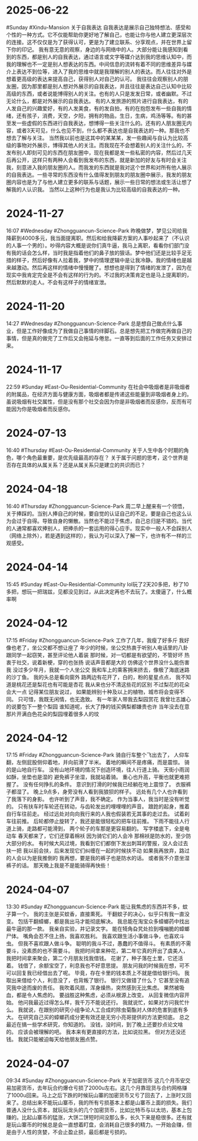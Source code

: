 # 2025-06-22
#Sunday 
#Xindu-Mansion 
 关于自我表达
自我表达是展示自己独特想法、感受和个性的一种方式。它不仅能帮助你更好地了解自己，也能让你与他人建立更深层次的连接。这不仅仅是为了获得认可，更是为了建立联系、分享观点，并在世界上留下你的印记。
我有意无意的观察，身边的与网络中的人。大部分能让我感知到看到的东西，都是别人的自我表达，通过语言或文字等媒介达到我的思维认知中，而我的理解也不一定是别人想表达的东西。中间信息的流转有着不同的思维差异与媒介上表达不到位等，进入了我的思维中就是我理解的别人的表达。而人往往对外是想着更高级的表达来提高自己，获得别人对自己的认可。
我往往会观察别人的朋友圈，因为那里都是别人想对外展示的自我表达，并且往往是表达自己认知中比较高级的东西，或者说能博得别人的关注。也有的人只是发发日常，或者幽默。不过无论什么，都是对外展示的自我表达。
有的人发旅游的照片进行自我表达，有的人发自己的兴趣爱好，有的人发美食，有的发自拍，有的在抱怨发布一些自我的情绪，还有孩子，消费，天空，夕阳，拥有的物品，生日，生病，鸡汤等等。有的甚至发一些虚假的东西进行自我表达，想博得一些关注什么的。还有的人朋友圈无内容，或者3天可见，什么也见不到，什么都不表达也是自我表达的一种。那我也不想去了解与关注。
当然我以前也是这其中的某某某，发一些趣闻与自认为比较高级的事物对外展示，博得其他人的关注。而我现在不会想着别人的关注什么的，不发布别人即刻可见的东西在朋友圈中，现在我都是发一些私密的内容，然后过几天后再公开，这样只有两种人会看到我发布的东西，就是新加的好友与有时会关注我，刻意进入我的朋友圈的人。而我发的东西就是我对这个世界和对所有他人展示的自我表达。一些寻常的东西没有什么值得发到朋友的朋友圈中展示，我发的朋友圈内容也是为了与他人建立更多的联系与话题，展示一些日常的想法或生活让想了解我的人认识我。
当然以上这种行为也是我认为比较高级的自我表达的一种。

# 2024-11-27
16:07
#Wednesday
#Zhongguancun-Science-Park 
昨晚做梦，梦见公司给我降薪到4000多元，我当面提离职。然后和给我降薪方案的人事吵起来了（不认识的人事一个男的）。吵得内容大概是说你们真牛逼，我马上离职，看看你们部门没有我的话会怎么样，当时我是指着他们的鼻子放的狠话。梦中他们还是比较手足无措的样子，然后好像有人拉着我，梦中的情理逻辑中是让我冷静。我的情绪也是越来越激动。然后再这样的情绪中慢慢醒了。想想也是得到了情绪的发泄了，因为在现实中我肯定完全是不会有这样的行为的。不过我的决策肯定也是马上提离职的，然后默默的走人。不会有这样子的情绪宣泄。


# 2024-11-20
14:27
#Wednesday
#Zhongguancun-Science-Park 
总是想自己做点什么事业，但是工作好像成为了我做自己事情的绊脚石。总是想先把工作做完再做自己的事情，但是真的做完了工作后又会拖延与倦怠。一直等到后面的工作任务又安排过来。


# 2024-11-17
22:59
#Sunday
#East-Ou-Residential-Community 
在社会中吸烟者是非吸烟者的附属品，在经济方面与健康方面，吸烟者都是传递这些能量到非吸烟者身上的。虽说吸烟有社交属性，但是没有那个社交会因为你是非吸烟者而反感你，反而有可能因为你是吸烟者而反感你。


# 2024-07-13
16:40
#Thursday
#East-Ou-Residential-Community 
关于人生中各个时期的角色，哪个角色最重要，是优先级最高的存在？
关于属于问题的思考，这个世界是否存在具体的从属关系？还是从属关系只是建立的共识而已？

# 2024-04-18
16:40
#Thursday
#Zhongguancun-Science-Park 
周二早上醒来有一个领悟，关于捧踩的。当别人捧自己的时候，要自觉的认证自己的不足。要是自己也这么认为会过于自得。导致自身的懒散。当然也不能过于焦虑，自己总归是不错的。当代的人通常都喜欢捧别人，把捧杀的一套运用的得心应手。现实中一般人不会踩别人（网络上除外），若是遇到这样的），我认为可以深入了解一下，也许有不一样的三观感受。


# 2024-04-14
15:45
#Sunday 
#East-Ou-Residential-Community 
lol玩了2天20多把，秒了10多把，想玩一把瑞兹，见都没见到过，从此决定再也不去玩了。太傻逼了，什么概率啊


# 2024-04-12
17:15
#Friday
#Zhongguancun-Science-Park 
工作了几年，我瘦了好多斤
我好像也老了，坐公交都不想让座了
年少的时候，坐公交热衷于听别人电话里的八卦跟同学一起窃笑，甚至评论他人着装
那时候，对一切都是有欲望的，不管好坏
热衷于社交，说着新梗，穿的也张扬
说话声音都是大的
仿佛这个世界没什么能伤害我
没过多少年月，我就一个人坐公交
我和车上的乘客拥来挤去，像极了海底迷路的沙丁鱼。
我的头总是看向窗外
路两边有花开了，白的，粉的星星点点，
我不知道是桃花还是梨花也有可能是杏花
我从来也分不清这些花的区别
不过梨花的花朵会大一点
记得某位朋友说过，
如果能辨别十种及以上的植物，城市将会变得不同。
只可惜，我既无闲情，也无逸致。
有一年家人带我去梨园赏花
我曾壮志雄心的说要包下一整个梨园
谁知道呢，长大了挣的钱买俩梨都嫌贵也许
当年没去在意
那片开满白色花朵的梨园埋着很多人的坟

# 2024-04-12
17:15
#Friday
#Zhongguancun-Science-Park 
骑自行车整个飞出去了，
人仰车翻，左侧屁股侧仰着地，并向前滑了半米。
着地的瞬间不是疼痛，而是震惊。
骑的是山地自行车。
没有山地环境的情况下创造环境，往人行道上骑。
天街小雨润如酥，坐垫也是湿的
避免裤子坐湿，我就站着骑。
重心也升高，平衡也就更难把握了。
没有任何挣扎的条件。
意识到打滑的时候我已经躺在地上震惊了。
衣服裤子都湿了。
晚上9点多，身旁没有人看到我狼狈的样子。
远处有几个人也许看到了我落下的身影。
也许听到了声音，我不确定。
作为当事人，我当时是没有听觉的。
只有扶车时车轮还在转动，与齿轮发出的哩哩哩的声音。
踉跄的起身，推着自行车往前走。
经过远处对向向我行来的人我也假装若无其事的走过去。
试着刹车往前推。
后轮都停止旋转了，我还是能很轻松的把车往前推。
下雨不能往人行道上骑，走路都可能滑到，
两个轮子的车那是更容易翻的。
写字楼底下，全是电动车
春天都来了，它们还穿着棉袄
因为骑它们的人会冷
那棉袄是防水的，至少防大部分的水。
有时候大风过境，我看到它们都倒下发出刺耳的警报，没人会过去扶一把
我以前会扶，后来发现它们纠缠在一起的时候扶不动
如果我再放弃，路过的人会以为是我推倒的
我再想，要是我的裤子也是防水的话。
或者我不介意坐湿裤子的话。
那天晚上我是不是能骑得再快些！



# 2024-04-07
13:30
#Sunday 
#Zhongguancun-Science-Park 
能让我焦虑的东西并不多，蚊子算一个。
我的主张是买蚊香，直接熏死。
干翻蚊子的决心，似乎只有我一直没变。
包括干翻蟑螂，都是我出马才能彻底解决。
我总能在淘宝众多蟑螂药中找出最牛逼的那一款。
我亲自实验，并记录文字。
能在犄角旮旯处捡到嘎嘣脆的蟑螂尸体。
嘴角会忍不住上扬，我喜欢胜利。
我喜欢跟生活小事做斗争，也喜欢斗虫。
但我不喜欢跟人做斗争。
聪明的我斗不过，愚蠢的不值得斗。
有素质的不需要斗，没素质的也不需要斗。
我把时间拿来种花，第二年它真的开出了虞美人，
我把时间拿来聚会，第二个月朋友找我借钱。
花谢了，种子落在土里，它还活着。
钱借了，余额宝空了，利息我也不好意思提。
朋友问我的时候我在想，可不可以回复我已经借出去了呢。
毕竟，存在卡里的钱本质上不就是借给银行吗。
我取出来借给个人，利息没了，也背叛了银行。
银行又做错了什么？
它甚至没有追究我中途而废的责任。
我吹着风扇，浑身燥热，突然感到无比焦虑。
果然被吸血，都是令人焦虑的。
要战胜这种焦虑，必须从根源上改变。
从回复微信内容开始。
他问我最近过得怎么样，我千万不能说还行。
我就说忙，如果对方问我忙什么。
我就说，在跟别的研究小组争论人工合成的除虫菊酯对人体的危害到底有多大。
在研究自己买的蟑螂药成分更有效还是无穷小亮哥提供的方法更彻底。
总之最近在搞一些学术研究，你知道的。
没钱，没时间，到了晚上还要抄点论文啥的。
应该会被理解的吧。
我本来有更直接的方法，比如说拉黑。
但对方还没还钱。
我就只能被迫每天给他朋友圈点赞。

# 2024-04-07
09:34
#Sunday
#Zhongguancun-Science-Park 
关于加密货币
这几个月币安交易加密货币，去年玩合约爆仓亏损了2000u左右。这几个月靠现货与合约网格赚了1000u回来。马上之后下跌的时候玩山寨的加密货币又亏了回去了，上涨时又回来了。总结出来不能玩山寨币，我的所有亏损基本上都是山寨币上面的损失。我们普通人没什么资本，就玩玩龙头的几个加密货币，比如比特币与以太坊，基本上包赚的。比起山寨币的猛涨，大饼二饼短时间没那么多，长久下来是稳很多。还有就是玩山寨币的时候总是会一直想着盯盘，会消耗自己很多的精力。一开始会赚，但是由于人性的贪婪，不会止盈止损，最后都是亏损的。


